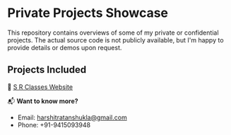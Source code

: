 # Private Projects Showcase

This repository contains overviews of some of my private or confidential projects. The actual source code is not publicly available, but I'm happy to provide details or demos upon request.

## Projects Included

🔹 [S R Classes Website](./sr-classes-website/README.md)

📬 **Want to know more?**  
- Email: harshitratanshukla@gmail.com
- Phone: +91-9415093948
